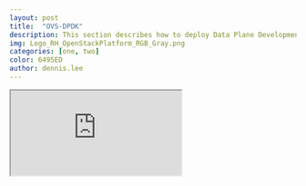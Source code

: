 ```yaml
---
layout: post
title:  "OVS-DPDK"
description: This section describes how to deploy Data Plane Development Kit (DPDK) compute node in Red Hat OpenStack version 13.
img: Logo_RH_OpenStackPlatform_RGB_Gray.png
categories: [one, two]
color: 6495ED
author: dennis.lee
---
```

<iframe src="https://docs.google.com/document/d/e/2PACX-1vQWwkHu5vi3-8dMUgv2UmSpdV-lfXacswYQGBN--nVLpSUKFfLB7-fKlayP9ylHv3PiK7StlBzLZ3XG/pub?embedded=true"></iframe>
